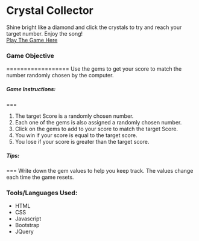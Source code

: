 # Crystal Collector

Shine bright like a diamond and click the crystals to try and reach your target number.  Enjoy the song!  
[Play The Game Here](https://rachaelwhitefield.github.io/Crystal-Collector/)

### Game Objective
==================
Use the gems to get your score to match the number randomly chosen by the computer.

##### Game Instructions:
===
1. The target Score is a randomly chosen number. 
2. Each one of the gems is also assigned a randomly chosen number. 
3. Click on the gems to add to your score to match the target Score.
4. You win if your score is equal to the target score.
5. You lose if your score is greater than the target score.

##### Tips:
===
Write down the gem values to help you keep track. The values change each time the game resets. 


### Tools/Languages Used:
* HTML
* CSS
* Javascript
* Bootstrap
* JQuery

